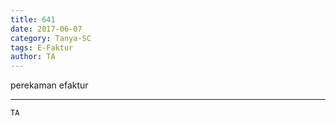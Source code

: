 ```yaml
---
title: 641
date: 2017-06-07
category: Tanya-SC
tags: E-Faktur
author: TA
---
```


perekaman efaktur

---



`TA`
